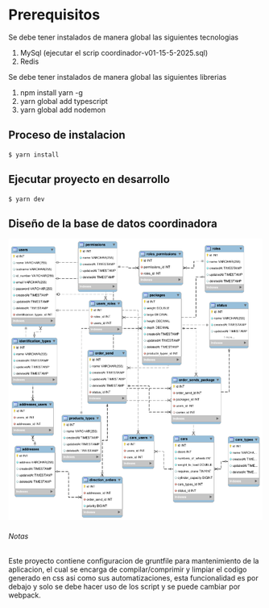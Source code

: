 # Prerequisitos
Se debe tener instalados de manera global las siguientes tecnologias
1. MySql (ejecutar el scrip coordinador-v01-15-5-2025.sql)
2. Redis

Se debe tener instalados de manera global las siguientes librerias
1. npm install yarn -g
2. yarn global add typescript 
3. yarn global add nodemon

## Proceso de instalacion

```
$ yarn install
```

## Ejecutar proyecto en desarrollo

```
$ yarn dev
```

## Diseño de la base de datos coordinadora
![Diseño](https://github.com/fabpin/coordinadora_back/blob/dev/coordinadora-v01-15-5-2025.png)

###### Notas

Este proyecto contiene configuracion de gruntfile para mantenimiento de la aplicacion, el cual se encarga de compilar/comprimir y limpiar el codigo generado en css asi como sus automatizaciones, esta funcionalidad es por debajo y solo se debe hacer uso de los script y se puede cambiar por webpack.